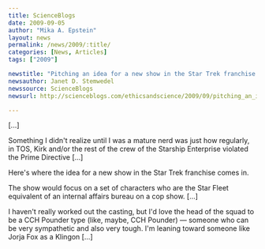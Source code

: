 ```yaml
---
title: ScienceBlogs
date: 2009-09-05
author: "Mika A. Epstein"
layout: news
permalink: /news/2009/:title/
categories: [News, Articles]
tags: ["2009"]

newstitle: "Pitching an idea for a new show in the Star Trek franchise.  "
newsauthor: Janet D. Stemwedel  
newssource: ScienceBlogs  
newsurl: http://scienceblogs.com/ethicsandscience/2009/09/pitching_an_idea_for_a_new_sho.php  

---
```


[...]

Something I didn't realize until I was a mature nerd was just how regularly, in TOS, Kirk and/or the rest of the crew of the Starship Enterprise violated the Prime Directive [...]

Here's where the idea for a new show in the Star Trek franchise comes in.

The show would focus on a set of characters who are the Star Fleet equivalent of an internal affairs bureau on a cop show. [...]

I haven't really worked out the casting, but I'd love the head of the squad to be a CCH Pounder type (like, maybe, CCH Pounder) &#8212; someone who can be very sympathetic and also very tough. I'm leaning toward someone like Jorja Fox as a Klingon [...]

